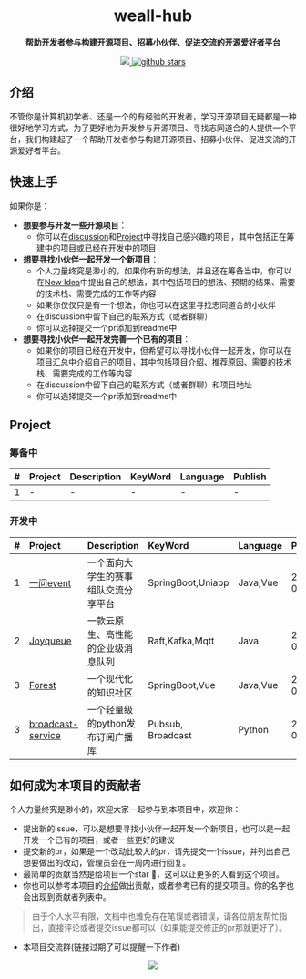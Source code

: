 
<h1 align="center">
    weall-hub
</h1>
<p align="center">
  <strong>帮助开发者参与构建开源项目、招募小伙伴、促进交流的开源爱好者平台</strong>
</p>

<p align="center">
    <a target="_blank" href="">
        <img src="https://img.shields.io/badge/License-Apache%202.0-blue.svg?label=license" />
    </a>
   <a target="_blank" href=''>
        <img src="https://img.shields.io/github/stars/Undertone0809/weall-hub.svg" alt="github stars"/>
   </a>
</p>

## 介绍

不管你是计算机初学者、还是一个的有经验的开发者，学习开源项目无疑都是一种很好地学习方式，为了更好地为开发参与开源项目、寻找志同道合的人提供一个平台，我们构建起了一个帮助开发者参与构建开源项目、招募小伙伴、促进交流的开源爱好者平台。


## 快速上手
如果你是：
- **想要参与开发一些开源项目**：
  - 你可以在[discussion](https://github.com/Undertone0809/weall-hub/discussions)和[Project](#project)中寻找自己感兴趣的项目，其中包括正在筹建中的项目或已经在开发中的项目
- **想要寻找小伙伴一起开发一个新项目**：
  - 个人力量终究是渺小的，如果你有新的想法，并且还在筹备当中，你可以在[New Idea](https://github.com/Undertone0809/weall-hub/discussions/categories/new-idea)中提出自己的想法，其中包括项目的想法、预期的结果、需要的技术栈、需要完成的工作等内容
  - 如果你仅仅只是有一个想法，你也可以在这里寻找志同道合的小伙伴
  - 在discussion中留下自己的联系方式（或者群聊）
  - 你可以选择提交一个pr添加到readme中
- **想要寻找小伙伴一起开发完善一个已有的项目**：
  - 如果你的项目已经在开发中，但希望可以寻找小伙伴一起开发，你可以在[项目汇总](https://github.com/Undertone0809/weall-hub/discussions/categories/%E9%A1%B9%E7%9B%AE%E6%B1%87%E6%80%BB)中介绍自己的项目，其中包括项目介绍、推荐原因、需要的技术栈、需要完成的工作等内容
  - 在discussion中留下自己的联系方式（或者群聊）和项目地址
  - 你可以选择提交一个pr添加到readme中



## Project

### 筹备中

|#|Project|Description|KeyWord|Language|Publish|
|:-|:-|:-|:-|:-|:-|
|1|-|-|-|-|-|


### 开发中
|#|Project|Description|KeyWord|Language|Publish|
|:-|:-|:-|:-|:-|:-|
|1|[一问event](https://github.com/Undertone0809/weall-hub/discussions/3)|一个面向大学生的赛事组队交流分享平台|SpringBoot,Uniapp|Java,Vue|2023-01-02|
|2|[Joyqueue](https://github.com/Undertone0809/weall-hub/discussions/5)|一款云原生、高性能的企业级消息队列|Raft,Kafka,Mqtt|Java|2023-01-02|
|3|[Forest](https://github.com/Undertone0809/weall-hub/discussions/8)|一个现代化的知识社区|SpringBoot,Vue|Java,Vue|2023-01-02|
|3|[broadcast-service](https://github.com/Undertone0809/weall-hub/discussions/9)|一个轻量级的python发布订阅广播库|Pubsub, Broadcast|Python|2023-01-12|


## 如何成为本项目的贡献者
个人力量终究是渺小的，欢迎大家一起参与到本项目中，欢迎你：

- 提出新的issue，可以是想要寻找小伙伴一起开发一个新项目，也可以是一起开发一个已有的项目，或者一些更好的建议
- 提交新的pr，如果是一个改动比较大的pr，请先提交一个issue，并列出自己想要做出的改动，管理员会在一周内进行回复。
- 最简单的贡献当然是给项目一个star 🌟，这可以让更多的人看到这个项目。
- 你也可以参考本项目的[介绍](#介绍)做出贡献，或者参考已有的提交项目。你的名字也会出现到贡献者列表中。

> 由于个人水平有限，文档中也难免存在笔误或者错误，请各位朋友帮忙指出，直接评论或者提交issue都可以（如果能提交修正的pr那就更好了）。


- 本项目交流群(链接过期了可以提醒一下作者)
<p align="center">
    <img src="https://zeeland-bucket.oss-cn-beijing.aliyuncs.com/typora_img/20230110015901.png"/>
</p>
